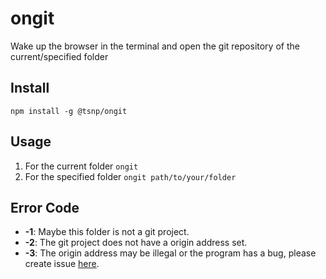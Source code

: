 # ongit

Wake up the browser in the terminal and open the git repository of the current/specified folder

## Install

```shell
npm install -g @tsnp/ongit
```

## Usage

1. For the current folder `ongit`
2. For the specified folder `ongit path/to/your/folder`

## Error Code

- **-1**: Maybe this folder is not a git project.
- **-2**: The git project does not have a origin address set.
- **-3**: The origin address may be illegal or the program has a bug, please create issue [here](https://github.com/JarryChung/Ongit/issues).
